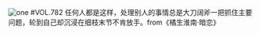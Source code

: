 ![one](http://image.wufazhuce.com/FiFFwJWg2ACyu91NcWjqfkdF-Gw7)
#VOL.782
任何人都是这样，处理别人的事情总是大刀阔斧一把抓住主要问题，轮到自己却沉浸在细枝末节不肯放手。from《橘生淮南·暗恋》
